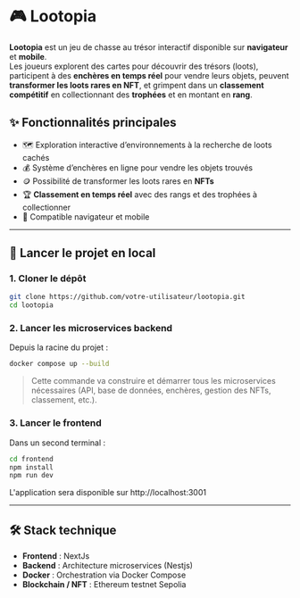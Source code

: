# 🎮 Lootopia

**Lootopia** est un jeu de chasse au trésor interactif disponible sur **navigateur** et **mobile**.  
Les joueurs explorent des cartes pour découvrir des trésors (loots), participent à des **enchères en temps réel** pour vendre leurs objets, peuvent **transformer les loots rares en NFT**, et grimpent dans un **classement compétitif** en collectionnant des **trophées** et en montant en **rang**.

## ✨ Fonctionnalités principales

- 🗺️ Exploration interactive d’environnements à la recherche de loots cachés  
- 💰 Système d’enchères en ligne pour vendre les objets trouvés  
- 🪙 Possibilité de transformer les loots rares en **NFTs**  
- 🏆 **Classement en temps réel** avec des rangs et des trophées à collectionner  
- 📱 Compatible navigateur et mobile

---

## 🚀 Lancer le projet en local

### 1. Cloner le dépôt

```bash
git clone https://github.com/votre-utilisateur/lootopia.git
cd lootopia
```

### 2. Lancer les microservices backend

Depuis la racine du projet :
```bash
docker compose up --build
```

> Cette commande va construire et démarrer tous les microservices nécessaires (API, base de données, enchères, gestion des NFTs, classement, etc.).

### 3. Lancer le frontend

Dans un second terminal :
```bash
cd frontend
npm install
npm run dev
```

L'application sera disponible sur http://localhost:3001

---

## 🛠️ Stack technique

- **Frontend** : NextJs
- **Backend** : Architecture microservices (Nestjs)
- **Docker** : Orchestration via Docker Compose
- **Blockchain / NFT** : Ethereum testnet Sepolia
